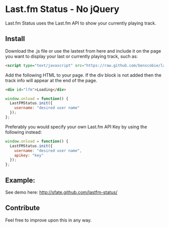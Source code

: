# Last.fm Status - No jQuery

Last.fm Status uses the Last.fm API to show your currently playing track.

## Install

Download the .js file or use the lastest from here and include it on the page you want to display your last or currently playing track, such as:
```html
<script type="text/javascript" src="https://raw.github.com/benscobie/lastfm-status/nojquery/last_fm.js"></script>
```

Add the following HTML to your page. If the div block is not added then the track info will appear at the end of the page.
```html
<div id="lfm">Loading</div>
```

```js
window.onload = function() {
  LastFMStatus.init({
    username: "desired user name"
  });
};
```

Preferably you would specify your own Last.fm API Key by using the following instead:
```js
window.onload = function() {
  LastFMStatus.init({
    username: "desired user name",
	apikey: "key"
  });
};
```


## Example:

See demo here: http://sfate.github.com/lastfm-status/

## Contribute

Feel free to improve upon this in any way.
